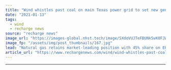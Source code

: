 ```yaml
---
title: "Wind whistles past coal on main Texas power grid to set new generation record"
date: "2021-01-13"
tags: 
  - wind
  - recharge news
source: "recharge news"
image_url: "https://images-global.nhst.tech/image/SXdoVUJTeFBUNk5vK0FJWkd2VmhIaHAyQ0VzeS9XdHl4T1pQNmgzU3l4bz0=/nhst/binary/59639e1b3ae00425423ef2f933689d2e"
image_fp: "/assets/img/post_thumbnails/167.jpg"
lead: "Natural gas retains market-leading position with 45% share on ERCOT, followed by wind, with 23%, coal, with 18%, nuclear, with 11%, and PV, with 2.3%"
article_url: "https://www.rechargenews.com/wind/wind-whistles-past-coal-on-main-texas-power-grid-to-set-new-generation-record/2-1-944284"
---
```


---
